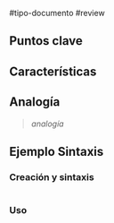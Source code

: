#tipo-documento #review  

## Puntos clave

## Características

## Analogía

> *analogía*
## Ejemplo Sintaxis
### Creación y sintaxis
```c

```
### Uso
```c#

```